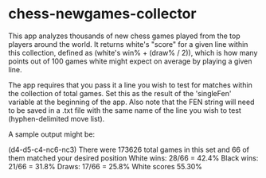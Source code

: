 # chess-newgames-collector
This app analyzes thousands of new chess games played from the top players around the world. It returns white's "score" for a given line within this collection, defined as (white's win% + (draw% / 2)), which is how many points out of 100 games white might expect on average by playing a given line. 

The app requires that you pass it a line you wish to test for matches within the collection of total games. Set this as the result of the 'singleFen' variable at the beginning of the app. Also note that the FEN string will need to be saved in a .txt file with the same name of the line you wish to test (hyphen-delimited move list).

A sample output might be:

(d4-d5-c4-nc6-nc3)
There were 173626 total games in this set and 66 of them matched your desired position
White wins: 28/66 = 42.4%
Black wins: 21/66 = 31.8%
Draws: 17/66 = 25.8%
White scores 55.30%
